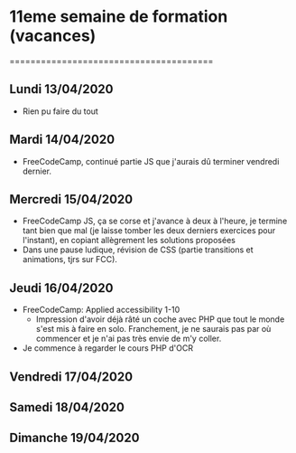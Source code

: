 # 11eme semaine de formation (vacances)
=======================================
## Lundi 13/04/2020
- Rien pu faire du tout

## Mardi 14/04/2020
- FreeCodeCamp, continué partie JS que j'aurais dû terminer vendredi dernier.

## Mercredi 15/04/2020
- FreeCodeCamp JS, ça se corse et j'avance à deux à l'heure, je termine tant bien que mal (je laisse tomber les deux derniers exercices pour l'instant), en copiant allègrement les solutions proposées
- Dans une pause ludique, révision de CSS (partie transitions et animations, tjrs sur FCC).

## Jeudi 16/04/2020
- FreeCodeCamp: Applied accessibility 1-10
  - Impression d'avoir déjà râté un coche avec PHP que tout le monde s'est mis à faire en solo. Franchement, je ne saurais pas par où commencer et je n'ai pas très envie de m'y coller.
- Je commence à regarder le cours PHP d'OCR

## Vendredi 17/04/2020

## Samedi 18/04/2020

## Dimanche 19/04/2020
